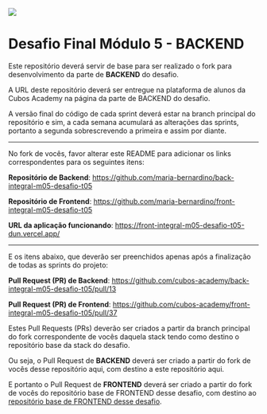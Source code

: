 ![](https://i.imgur.com/xG74tOh.png)

# Desafio Final Módulo 5 - BACKEND

Este repositório deverá servir de base para ser realizado o fork para desenvolvimento da parte de **BACKEND** do desafio.

A URL deste repositório deverá ser entregue na plataforma de alunos da Cubos Academy na página da parte de BACKEND do desafio.

A versão final do código de cada sprint deverá estar na branch principal do repositório e sim, a cada semana acumulará as alterações das sprints, portanto a segunda sobrescrevendo a primeira e assim por diante.

---

No fork de vocês, favor alterar este README para adicionar os links correspondentes para os seguintes itens:

**Repositório de Backend**: https://github.com/maria-bernardino/back-integral-m05-desafio-t05

**Repositório de Frontend**: https://github.com/maria-bernardino/front-integral-m05-desafio-t05

**URL da aplicação funcionando**: https://front-integral-m05-desafio-t05-dun.vercel.app/

---

E os itens abaixo, que deverão ser preenchidos apenas após a finalização de todas as sprints do projeto: 

**Pull Request (PR) de Backend**: https://github.com/cubos-academy/back-integral-m05-desafio-t05/pull/13

**Pull Request (PR) de Frontend**: https://github.com/cubos-academy/front-integral-m05-desafio-t05/pull/37

Estes Pull Requests (PRs) deverão ser criados a partir da branch principal do fork correspondente de vocês daquela stack tendo como destino o repositório base da stack do desafio.

Ou seja, o Pull Request de **BACKEND** deverá ser criado a partir do fork de vocês desse repositório aqui, com destino a este repositório aqui.

E portanto o Pull Request de **FRONTEND** deverá ser criado a partir do fork de vocês do repositório base de FRONTEND desse desafio, com destino ao [repositório base de FRONTEND desse desafio](https://github.com/cubos-academy/front-integral-m05-desafio-t05).
